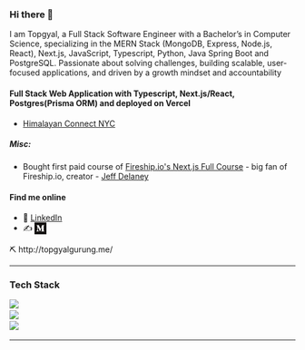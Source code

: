 

### Hi there 👋 
I am Topgyal, a Full Stack Software Engineer with a Bachelor’s in Computer Science, specializing in the MERN Stack (MongoDB, Express, Node.js, React), Next.js, JavaScript, Typescript, Python, Java Spring Boot and PostgreSQL. Passionate about solving challenges, building scalable, user-focused applications, and driven by a growth mindset and  accountability


#### Full Stack Web Application with Typescript, Next.js/React, Postgres(Prisma ORM) and deployed on Vercel
- [Himalayan Connect NYC](https://himalayan-connect-nyc.vercel.app/)

##### Misc:
- Bought first paid course of [Fireship.io's Next.js Full Course](https://fireship.io/courses/nextjs/) - big fan of Fireship.io, creator - [Jeff Delaney](https://youtu.be/XRoSBWYMefY?si=dHHPZ4RQ8TNj5iSD)

#### Find me online

- 💼 [LinkedIn](https://www.linkedin.com/in/topgyalgurung/)
- ✍️ <a href="https://topgyalgurung.medium.com">
  <img align="center" alt="Topgyal Tsering Medium" width="21px" src="https://raw.githubusercontent.com/edent/SuperTinyIcons/099dc12b59179d07d534069bc8551718f786d91a/images/svg/medium.svg" /> 
</a>
⛏️ http://topgyalgurung.me/

----------

### Tech Stack

<div> <img src="https://skillicons.dev/icons?i=js,typescript,python,css,html,tailwindcss" /> </div> <div > <img src="https://skillicons.dev/icons?i=react,next,express,nodejs" /> <div > <img src="https://skillicons.dev/icons?i=mongodb,postgres,git,docker,postman" /> </div>


----------


